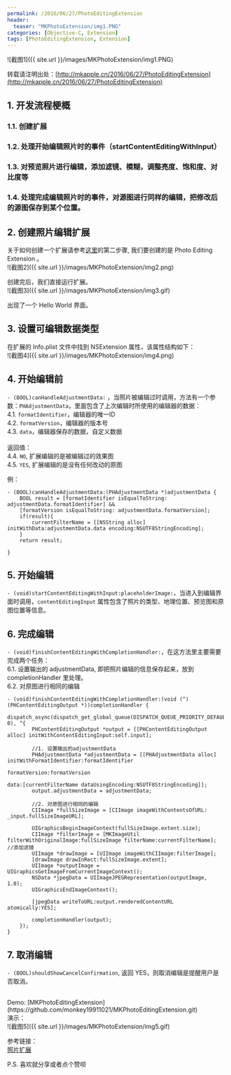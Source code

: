 ```yaml
---
permalink: /2016/06/27/PhotoEditingExtension
header:
  teaser: "MKPhotoExtension/img1.PNG"
categories: [Objective-C, Extension]
tags: [PhotoEditingExtension, Extension]
---
```

![截图1]({{ site.url }}/images/MKPhotoExtension/img1.PNG)

转载请注明出处：[http://mkapple.cn/2016/06/27/PhotoEditingExtension](http://mkapple.cn/2016/06/27/PhotoEditingExtension)

## 1. 开发流程梗概

### 1.1. 创建扩展

### 1.2. 处理开始编辑照片时的事件（startContentEditingWithInput）

### 1.3. 对预览照片进行编辑，添加滤镜、模糊，调整亮度、饱和度、对比度等

### 1.4. 处理完成编辑照片时的事件，对源图进行同样的编辑，把修改后的源图保存到某个位置。

## 2. 创建照片编辑扩展
关于如何创建一个扩展请参考[这里](http://mkapple.cn/2016/06/20/TodayExtension)的第二步骤, 我们要创建的是 Photo Editing Extension 。
<br>
![截图2]({{ site.url }}/images/MKPhotoExtension/img2.png)

创建完后，我们直接运行扩展。
<br>
![截图3]({{ site.url }}/images/MKPhotoExtension/img3.gif)

出现了一个 Hello World 界面。

## 3. 设置可编辑数据类型
在扩展的 Info.plist 文件中找到 NSExtension 属性，该属性结构如下：
<br>
![截图4]({{ site.url }}/images/MKPhotoExtension/img4.png)

## 4. 开始编辑前
`- (BOOL)canHandleAdjustmentData:` ，当照片被编辑过时调用，方法有一个参数：`PHAdjustmentData`，里面包含了上次编辑时所使用的编辑器的数据：
<br>
4.1. `formatIdentifier`，编辑器的唯一ID <br>
4.2. `formatVersion`，编辑器的版本号 <br>
4.3. `data`，编辑器保存的数据，自定义数据 <br>
<br>
返回值： <br>
4.4. `NO`, 扩展编辑的是被编辑过的效果图 <br>
4.5. `YES`, 扩展编辑的是没有任何改动的原图 <br>

例：

~~~objc
- (BOOL)canHandleAdjustmentData:(PHAdjustmentData *)adjustmentData {
    BOOL result = [formatIdentifier isEqualToString: adjustmentData.formatIdentifier] &&
    [formatVersion isEqualToString: adjustmentData.formatVersion];
    if(result){
        currentFilterName = [[NSString alloc] initWithData:adjustmentData.data encoding:NSUTF8StringEncoding];
    }
    return result;
    
}
~~~

## 5. 开始编辑
`- (void)startContentEditingWithInput:placeholderImage:`，当进入到编辑界面时调用，`contentEditingInput` 属性包含了照片的类型、地理位置、预览图和原图位置等信息。

## 6. 完成编辑
`- (void)finishContentEditingWithCompletionHandler:`，在这方法里主要需要完成两个任务：
<br>
6.1. 设置输出的 adjustmentData, 即把照片编辑的信息保存起来，放到 completionHandler 里处理。
<br>
6.2. 对原图进行相同的编辑

~~~objc
- (void)finishContentEditingWithCompletionHandler:(void (^)(PHContentEditingOutput *))completionHandler {
    dispatch_async(dispatch_get_global_queue(DISPATCH_QUEUE_PRIORITY_DEFAULT, 0), ^{
        PHContentEditingOutput *output = [[PHContentEditingOutput alloc] initWithContentEditingInput:self.input];
        
        //1. 设置输出的adjustmentData
        PHAdjustmentData *adjustmentData = [[PHAdjustmentData alloc] initWithFormatIdentifier:formatIdentifier
                                                                                formatVersion:formatVersion
                                                                                         data:[currentFilterName dataUsingEncoding:NSUTF8StringEncoding]];
        output.adjustmentData = adjustmentData;
        
        //2. 对原图进行相同的编辑
        CIImage *fullSizeImage = [CIImage imageWithContentsOfURL: _input.fullSizeImageURL];
        
        UIGraphicsBeginImageContext(fullSizeImage.extent.size);
        CIImage *filterImage = [MKImageUtil filterWithOriginalImage:fullSizeImage filterName:currentFilterName]; //添加滤镜
        UIImage *drawImage = [UIImage imageWithCIImage:filterImage];
        [drawImage drawInRect:fullSizeImage.extent];
        UIImage *outputImage = UIGraphicsGetImageFromCurrentImageContext();
        NSData *jpegData = UIImageJPEGRepresentation(outputImage, 1.0);
        UIGraphicsEndImageContext();
        
        [jpegData writeToURL:output.renderedContentURL atomically:YES];
        
        completionHandler(output);
    });
}
~~~

## 7. 取消编辑
`- (BOOL)shouldShowCancelConfirmation`, 返回 YES，则取消编辑是提醒用户是否取消。

<br>
Demo: [MKPhotoEditingExtension](https://github.com/monkey19911021/MKPhotoEditingExtension.git)

<br>
演示：
<br>
![截图5]({{ site.url }}/images/MKPhotoExtension/img5.gif)
<br>

参考链接：
<br>
[照片扩展](http://objccn.io/issue-21-5/)
<br>


P.S. 喜欢就分享或者点个赞呗

<!-- 多说评论框 start -->
<div class="ds-thread" data-thread-key="PhotoEditingExtension" data-title="PhotoEditingExtension" data-url="http://mkapple.cn/2016/06/27/PhotoEditingExtension"></div>
<!-- 多说评论框 end -->
<!-- 多说公共JS代码 start (一个网页只需插入一次) -->
<script type="text/javascript">
var duoshuoQuery = {short_name:"mkapple"};
	(function() {
		var ds = document.createElement('script');
		ds.type = 'text/javascript';ds.async = true;
		ds.src = (document.location.protocol == 'https:' ? 'https:' : 'http:') + '//static.duoshuo.com/embed.js';
		ds.charset = 'UTF-8';
		(document.getElementsByTagName('head')[0] 
		 || document.getElementsByTagName('body')[0]).appendChild(ds);
	})();
	</script>
<!-- 多说公共JS代码 end -->